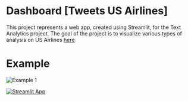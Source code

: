 # Dashboard [Tweets US Airlines]
This project represents a web app, created using Streamlit, for the Text Analytics project.
The goal of the project is to visualize various types of analysis on US Airlines [here](https://data.world/crowdflower/airline-twitter-sentiment)

# Example
![Example 1](https://github.com/MatteoBiviano/tweets_analysis_dashboard/blob/main/examples/app_example_1.gif?raw=true)



[![Streamlit App](https://static.streamlit.io/badges/streamlit_badge_black_white.svg)](https://share.streamlit.io/gift-ojeabulu/twitter-sentiment-analysis/main/dashboard.py)
